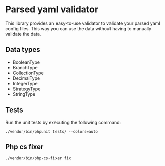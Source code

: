 # Parsed yaml validator

This library provides an easy-to-use validator to validate your parsed yaml config files.
This way you can use the data without having to manually validate the data.

## Data types
- BooleanType
- BranchType
- CollectionType
- DecimalType
- IntegerType
- StrategyType
- StringType

## Tests
Run the unit tests by executing the following command:
````
./vendor/bin/phpunit tests/ --colors=auto
````

## Php cs fixer
````
./vendor/bin/php-cs-fixer fix
````
